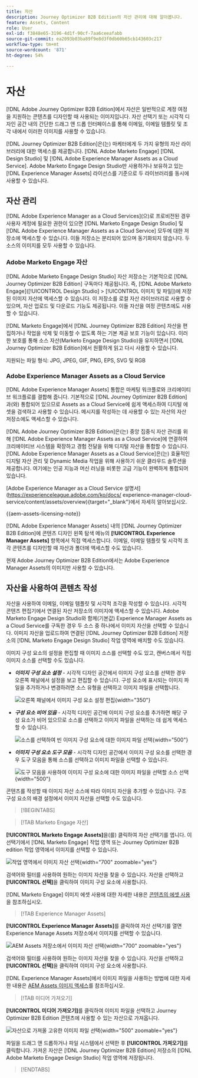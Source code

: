 ```yaml
---
title: 자산
description: Journey Optimizer B2B Edition의 자산 관리에 대해 알아봅니다.
feature: Assets, Content
role: User
exl-id: f3848e65-3196-4d1f-90cf-7aa6ceeafabb
source-git-commit: ea2093b03ba89f9e8d3f0db60b65cb143603c217
workflow-type: tm+mt
source-wordcount: '871'
ht-degree: 54%

---
```


# 자산

[!DNL Adobe Journey Optimizer B2B Edition]에서 자산은 일반적으로 계정 여정을 지원하는 콘텐츠를 디자인할 때 사용되는 이미지입니다. 자산 선택기 또는 시각적 디자인 공간 내의 간단한 드래그 앤 드롭 인터페이스를 통해 이메일, 이메일 템플릿 및 조각 내에서 이러한 이미지를 사용할 수 있습니다.

[!DNL Journey Optimizer B2B Edition]은(는) 마케터에게 두 가지 유형의 자산 라이브러리에 대한 액세스를 제공합니다. [!DNL Adobe Marketo Engage] [!DNL Design Studio] 및 [!DNL Adobe Experience Manager Assets as a Cloud Service]. Adobe Marketo Engage Design Studio만 사용하거나 보유하고 있는 [!DNL Experience Manager Assets] 라이선스를 기준으로 두 라이브러리를 동시에 사용할 수 있습니다.

## 자산 관리

[!DNL Adobe Experience Manager as a Cloud Services]&#x200B;(으)로 프로비전된 경우 사용자 계정에 필요한 권한이 있으면 [!DNL Marketo Engage Design Studio] 및 [!DNL Adobe Experience Manager Assets as a Cloud Service] 모두에 대한 저장소에 액세스할 수 있습니다. 이들 저장소는 분리되어 있으며 동기화되지 않습니다. 두 소스의 이미지를 모두 사용할 수 있습니다.

### Adobe Marketo Engage 자산

[!DNL Adobe Marketo Engage Design Studio] 자산 저장소는 기본적으로 [!DNL Journey Optimizer B2B Edition] 구독마다 제공됩니다. 즉, [!DNL Adobe Marketo Engage]&#x200B;([!UICONTROL Design Studio] > [!UICONTROL 이미지 및 파일])에 저장된 이미지 자산에 액세스할 수 있습니다. 이 저장소를 로컬 자산 라이브러리로 사용할 수 있으며, 자산 업로드 및 다운로드 기능도 제공됩니다. 이들 자산을 여정 콘텐츠에도 사용할 수 있습니다.

[!DNL Marketo Engage]에서 [!DNL Journey Optimizer B2B Edition] 자산을 편집하거나 작업을 삭제 및 이동할 수 없도록 하는 기본 제공 보호 기능이 있습니다. 이러한 보호를 통해 소스 자산(Marketo Engage Design Studio)을 유지하면서 [!DNL Journey Optimizer B2B Edition]에서 원활하게 읽고 다시 사용할 수 있습니다.

지원되는 파일 형식: JPG, JPEG, GIF, PNG, EPS, SVG 및 RGB

### Adobe Experience Manager Assets as a Cloud Service

[!DNL Adobe Experience Manager Assets] 통합은 마케팅 워크플로와 크리에이티브 워크플로를 결합해 줍니다. 기본적으로 [!DNL Journey Optimizer B2B Edition]과(와) 통합되어 있으므로 Assets as a Cloud Service에 쉽게 액세스하여 디지털 에셋을 검색하고 사용할 수 있습니다. 메시지를 작성하는 데 사용할 수 있는 자산의 자산 저장소에도 액세스할 수 있습니다.

[!DNL Adobe Journey Optimizer B2B Edition]은(는) 중앙 집중식 자산 관리를 위해 [!DNL Adobe Experience Manager Assets as a Cloud Service]에 연결하여 크리에이티브 시스템을 확장하고 경험 전달을 위해 디지털 자산을 통합할 수 있습니다. [!DNL Adobe Experience Manager Assets as a Cloud Service]은(는) 효율적인 디지털 자산 관리 및 Dynamic Media 작업을 위해 사용하기 쉬운 클라우드 솔루션을 제공합니다. 여기에는 인공 지능과 머신 러닝을 비롯한 고급 기능이 완벽하게 통합되어 있습니다.

[Adobe Experience Manager as a Cloud Service 설명서](https://experienceleague.adobe.com/ko/docs/ experience-manager-cloud-service/content/assets/overview){target="_blank"}에서 자세히 알아보십시오.

{{aem-assets-licensing-note}}

[!DNL Adobe Experience Manager Assets] 내의 [!DNL Journey Optimizer B2B Edition]에 콘텐츠 디자인 왼쪽 탐색 메뉴의 **[!UICONTROL Experience Manager Assets]** 항목에서 직접 액세스합니다. 이메일, 이메일 템플릿 및 시각적 조각 콘텐츠를 디자인할 때 자산과 폴더에 액세스할 수도 있습니다.

현재 Adobe Journey Optimizer B2B Edition에서는 Adobe Experience Manager Assets의 이미지만 사용할 수 있습니다.

## 자산을 사용하여 콘텐츠 작성

자산을 사용하여 이메일, 이메일 템플릿 및 시각적 조각을 작성할 수 있습니다. 시각적 콘텐츠 편집기에서 연결된 자산 저장소의 이미지에 액세스할 수 있습니다. Adobe Marketo Engage Design Studio와 함께(기본값) Experience Manager Assets as a Cloud Service를 구독한 경우 두 소스 중 하나에서 이미지 자산을 선택할 수 있습니다. 이미지 자산을 업로드하여 연결된 [!DNL Journey Optimizer B2B Edition] 저장소의 [!DNL Marketo Engage Design Studio] 작업 영역에 배치할 수도 있습니다.

이미지 구성 요소의 설정을 편집할 때 이미지 소스를 선택할 수도 있고, 캔버스에서 직접 이미지 소스를 선택할 수도 있습니다.

* **_이미지 구성 요소 설정_** - 시각적 디자인 공간에서 이미지 구성 요소를 선택한 경우 오른쪽 패널에서 설정을 보고 편집할 수 있습니다. 구성 요소에 표시되는 이미지 파일을 추가하거나 변경하려면 소스 유형을 선택하고 이미지 파일을 선택합니다.

  ![오른쪽 패널에서 이미지 구성 요소 설정 편집](./assets/content-assets-image-settings.png){width="350"}

* **_구성 요소 비어 있음_** - 시각적 디자인 공간에 이미지 구성 요소를 추가하면 해당 구성 요소가 비어 있으므로 소스를 선택하고 이미지 파일을 선택하는 데 쉽게 액세스할 수 있습니다.

  ![소스를 선택하여 빈 이미지 구성 요소에 대한 이미지 파일 선택](./assets/content-assets-image-component-empty.png){width="500"}

* **_이미지 구성 요소 도구 모음_** - 시각적 디자인 공간에서 이미지 구성 요소를 선택한 경우 도구 모음을 통해 소스를 선택하고 이미지 파일을 선택할 수 있습니다.

  ![도구 모음을 사용하여 이미지 구성 요소에 대한 이미지 파일을 선택할 소스 선택](./assets/content-assets-image-toolbar-settings.png){width="500"}

콘텐츠를 작성할 때 이미지 자산 소스에 따라 이미지 자산을 추가할 수 있습니다. 구조 구성 요소의 배경 설정에서 이미지 자산을 선택할 수도 있습니다.

>[!BEGINTABS]

>[!TAB Marketo Engage 자산]

**[!UICONTROL Marketo Engage Assets]**&#x200B;을(를) 클릭하여 자산 선택기를 엽니다. 이 선택기에서 [!DNL Marketo Engage] 작업 영역 또는 Journey Optimizer B2B edition 작업 영역에서 이미지를 선택할 수 있습니다.

![작업 영역에서 이미지 자산 선택](./assets/content-assets-image-me-selected.png){width="700" zoomable="yes"}

검색어와 필터를 사용하여 원하는 이미지 자산을 찾을 수 있습니다. 자산을 선택하고 **[!UICONTROL 선택]**&#x200B;을 클릭하여 이미지 구성 요소에 사용합니다.

[!DNL Marketo Engage] 이미지 에셋 사용에 대한 자세한 내용은 [콘텐츠의 에셋 사용](./marketo-engage-design-studio.md#use-assets-in-your-content)을 참조하십시오.

>[!TAB Experience Manager Assets]

**[!UICONTROL Experience Manager Assets]**&#x200B;를 클릭하여 자산 선택기를 열면 Experience Manage Assets 저장소에서 이미지를 선택할 수 있습니다.

![AEM Assets 저장소에서 이미지 자산 선택](./assets/content-assets-image-aem-selected.png){width="700" zoomable="yes"}

검색어와 필터를 사용하여 원하는 이미지 자산을 찾을 수 있습니다. 자산을 선택하고 **[!UICONTROL 선택]**&#x200B;을 클릭하여 이미지 구성 요소에 사용합니다.

[!DNL Experience Manager Assets]에서 이미지 파일을 사용하는 방법에 대한 자세한 내용은 [AEM Assets 이미지 액세스](./aem-assets.md#access-aem-assets-images)를 참조하십시오.

>[!TAB 미디어 가져오기]

**[!UICONTROL 미디어 가져오기]**&#x200B;를 클릭하여 이미지 파일을 선택하고 Journey Optimizer B2B Edition 콘텐츠에 사용할 수 있는 자산으로 가져옵니다.

![자산으로 가져올 고유한 이미지 파일 선택](./assets/content-assets-image-import-file-selected.png){width="500" zoomable="yes"}

파일을 드래그 앤 드롭하거나 파일 시스템에서 선택한 후 **[!UICONTROL 가져오기]**&#x200B;를 클릭합니다. 가져온 자산은 [!DNL Journey Optimizer B2B Edition] 저장소의 [!DNL Adobe Marketo Engage Design Studio] 작업 영역에 저장됩니다.

>[!ENDTABS]
